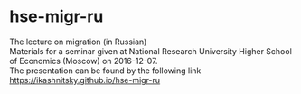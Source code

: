 # hse-migr-ru 
The lecture on migration (in Russian)  
Materials for a seminar given at National Research University Higher School of Economics (Moscow) on 2016-12-07.  
The presentation can be found by the following link  
https://ikashnitsky.github.io/hse-migr-ru

